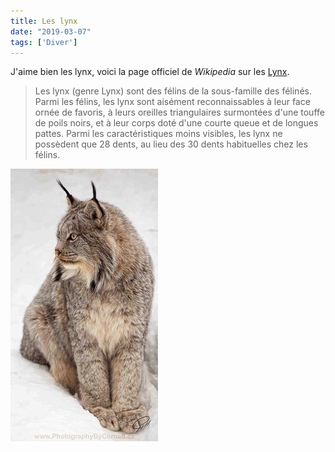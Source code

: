 ```yaml
---
title: Les lynx
date: "2019-03-07"
tags: ['Diver']
---
```


J'aime bien les lynx, voici la page officiel de *Wikipedia* sur les 
[Lynx](http://fr.wikipedia.org/wiki/lynx).

> Les lynx (genre Lynx) sont des félins de la sous-famille des félinés. Parmi les félins, les lynx sont aisément reconnaissables à leur face ornée de favoris, à leurs oreilles triangulaires surmontées d'une touffe de poils noirs, et à leur corps doté d'une courte queue et de longues pattes. Parmi les caractéristiques moins visibles, les lynx ne possèdent que 28 dents, au lieu des 30 dents habituelles chez les félins.

![Nice lynx](./lynx.jpg)

